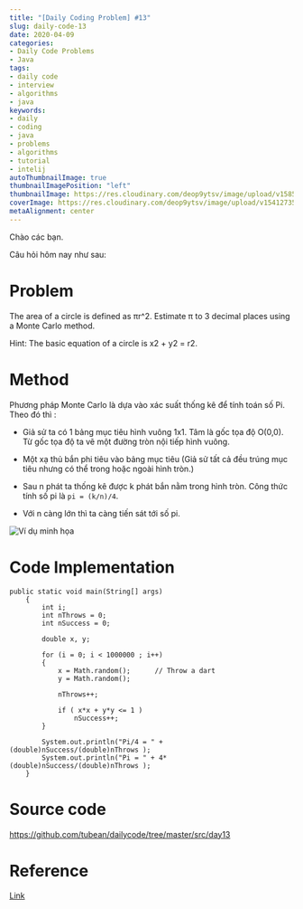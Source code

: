 ```yaml
---
title: "[Daily Coding Problem] #13"
slug: daily-code-13
date: 2020-04-09
categories:
- Daily Code Problems
- Java
tags:
- daily code
- interview
- algorithms
- java
keywords:
- daily
- coding
- java
- problems
- algorithms
- tutorial
- intelij
autoThumbnailImage: true
thumbnailImagePosition: "left"
thumbnailImage: https://res.cloudinary.com/deop9ytsv/image/upload/v1585475653/daily-code.png
coverImage: https://res.cloudinary.com/deop9ytsv/image/upload/v1541273502/Black_flag.svg.png
metaAlignment: center
---
```

Chào các bạn.

Câu hỏi hôm nay như sau:
# Problem
>
The area of a circle is defined as πr^2. Estimate π to 3 decimal places using a Monte Carlo method.
>
Hint: The basic equation of a circle is x2 + y2 = r2.

# Method
Phương pháp Monte Carlo là dựa vào xác suất thống kê để tính toán số Pi. Theo đó thì :

- Giả sử ta có 1 bảng mục tiêu hình vuông 1x1. Tâm là gốc tọa độ O(0,0). Từ gốc tọa độ ta vẽ một đường tròn nội tiếp hình vuông.

- Một xạ thủ bắn phi tiêu vào bảng mục tiêu (Giả sử tất cả đều trúng mục tiêu nhưng có thể trong hoặc ngoài hình tròn.)

- Sau n phát ta thống kê được k phát bắn nằm trong hình tròn. Công thức tính số pi là `pi = (k/n)/4`.

- Với n càng lớn thì ta càng tiến sát tới số pi.

![Ví dụ minh họa](https://res.cloudinary.com/deop9ytsv/image/upload/v1586329960/e9xI1.gif)

# Code Implementation

```
public static void main(String[] args)
    {
        int i;
        int nThrows = 0;
        int nSuccess = 0;

        double x, y;

        for (i = 0; i < 1000000 ; i++)
        {
            x = Math.random();      // Throw a dart
            y = Math.random();

            nThrows++;

            if ( x*x + y*y <= 1 )
                nSuccess++;
        }

        System.out.println("Pi/4 = " + (double)nSuccess/(double)nThrows );
        System.out.println("Pi = " + 4*(double)nSuccess/(double)nThrows );
    }
```

# Source code
https://github.com/tubean/dailycode/tree/master/src/day13

# Reference
[Link](http://www.mathcs.emory.edu/~cheung/Courses/170/Syllabus/07/compute-pi.html)
